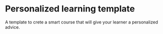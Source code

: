Personalized learning template
========

A template to crete a smart course that will give your learner a personalized advice.
